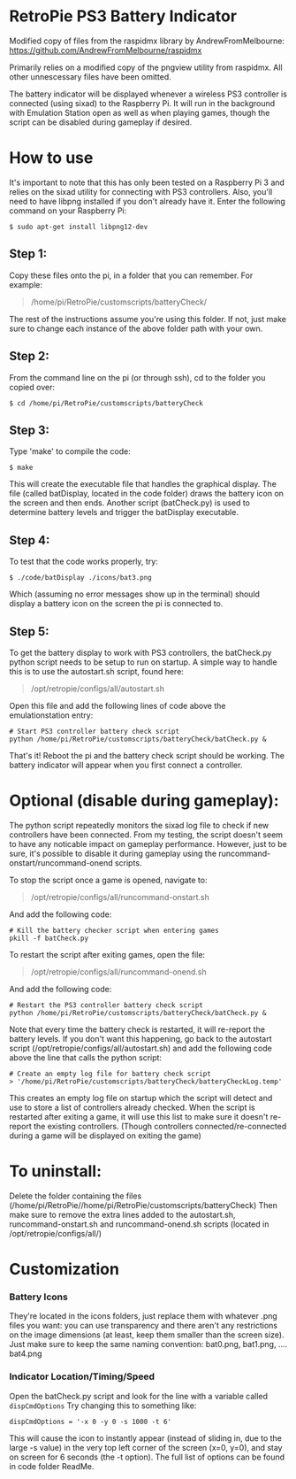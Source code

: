 # RetroPie PS3 Battery Indicator

Modified copy of files from the raspidmx library by AndrewFromMelbourne:
https://github.com/AndrewFromMelbourne/raspidmx

Primarily relies on a modified copy of the pngview utility from raspidmx. All other unnescessary files have been omitted.

The battery indicator will be displayed whenever a wireless PS3 controller is connected (using sixad) to the Raspberry Pi. It will run in the background with Emulation Station open as well as when playing games, though the script can be disabled during gameplay if desired.

# How to use
It's important to note that this has only been tested on a Raspberry Pi 3 and relies on the sixad utility for connecting with PS3 controllers. Also, you'll need to have libpng installed if you don't already have it. Enter the following command on your Raspberry Pi:
```
$ sudo apt-get install libpng12-dev
```

## Step 1:
Copy these files onto the pi, in a folder that you can remember. For example:

> /home/pi/RetroPie/customscripts/batteryCheck/

The rest of the instructions assume you're using this folder. If not, just make sure to change each instance of the above folder path with your own.

## Step 2:
From the command line on the pi (or through ssh), cd to the folder you copied over:
```
$ cd /home/pi/RetroPie/customscripts/batteryCheck
```
## Step 3:
Type 'make' to compile the code:
```
$ make
```
This will create the executable file that handles the graphical display. The file (called batDisplay, located in the code folder) draws the battery icon on the screen and then ends. Another script (batCheck.py) is used to determine battery levels and trigger the batDisplay executable.

## Step 4:
To test that the code works properly, try:
```
$ ./code/batDisplay ./icons/bat3.png
```
Which (assuming no error messages show up in the terminal) should display a battery icon on the screen the pi is connected to.

## Step 5:
To get the battery display to work with PS3 controllers, the batCheck.py python script needs to be setup to run on startup.
A simple way to handle this is to use the autostart.sh script, found here:

> /opt/retropie/configs/all/autostart.sh

Open this file and add the following lines of code above the emulationstation entry:
```
# Start PS3 controller battery check script
python /home/pi/RetroPie/customscripts/batteryCheck/batCheck.py &
```

That's it! Reboot the pi and the battery check script should be working.
The battery indicator will appear when you first connect a controller.


# Optional (disable during gameplay):
The python script repeatedly monitors the sixad log file to check if new controllers have been connected.
From my testing, the script doesn't seem to have any noticable impact on gameplay performance.
However, just to be sure, it's possible to disable it during gameplay using the runcommand-onstart/runcommand-onend scripts.

To stop the script once a game is opened, navigate to:
> /opt/retropie/configs/all/runcommand-onstart.sh

And add the following code:

```
# Kill the battery checker script when entering games
pkill -f batCheck.py
```

To restart the script after exiting games, open the file:
> /opt/retropie/configs/all/runcommand-onend.sh

And add the following code:

```
# Restart the PS3 controller battery check script
python /home/pi/RetroPie/customscripts/batteryCheck/batCheck.py &
```

Note that every time the battery check is restarted, it will re-report the battery levels. If you don't want this happening,
go back to the autostart script (/opt/retropie/configs/all/autostart.sh) and add the following code above the line
that calls the python script:
```
# Create an empty log file for battery check script
> '/home/pi/RetroPie/customscripts/batteryCheck/batteryCheckLog.temp'
```

This creates an empty log file on startup which the script will detect and use to store a list of controllers already checked.
When the script is restarted after exiting a game, it will use this list to make sure it doesn't re-report the existing controllers.
(Though controllers connected/re-connected during a game will be displayed on exiting the game)


# To uninstall:
Delete the folder containing the files (/home/pi/RetroPie//home/pi/RetroPie/customscripts/batteryCheck)
Then make sure to remove the extra lines added to the autostart.sh, runcommand-onstart.sh and runcommand-onend.sh scripts (located in /opt/retropie/configs/all/)

# Customization
### Battery Icons
They're located in the icons folders, just replace them with whatever .png files you want: you can use transparency and there aren't any restrictions on the image dimensions (at least, keep them smaller than the screen size). Just make sure to keep the same naming convention: bat0.png, bat1.png, .... bat4.png

### Indicator Location/Timing/Speed
Open the batCheck.py script and look for the line with a variable called `dispCmdOptions`
Try changing this to something like:
```
dispCmdOptions = '-x 0 -y 0 -s 1000 -t 6'
```
This will cause the icon to instantly appear (instead of sliding in, due to the large -s value) in the very top left corner of the screen (x=0, y=0), and stay on screen for 6 seconds (the -t option). The full list of options can be found in code folder ReadMe.
